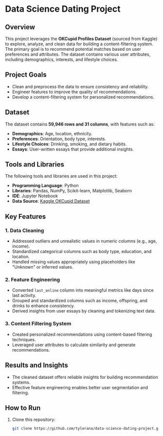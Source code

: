 # Data Science Dating Project

## Overview
This project leverages the **OKCupid Profiles Dataset** (sourced from Kaggle) to explore, analyze, and clean data for building a content-filtering system. The primary goal is to recommend potential matches based on user preferences and attributes. The dataset contains various user attributes, including demographics, interests, and lifestyle choices.

## Project Goals
- Clean and preprocess the data to ensure consistency and reliability.
- Engineer features to improve the quality of recommendations.
- Develop a content-filtering system for personalized recommendations.

## Dataset
The dataset contains **59,946 rows and 31 columns**, with features such as:
- **Demographics**: Age, location, ethnicity.
- **Preferences**: Orientation, body type, interests.
- **Lifestyle Choices**: Drinking, smoking, and dietary habits.
- **Essays**: User-written essays that provide additional insights.

## Tools and Libraries
The following tools and libraries are used in this project:
- **Programming Language**: Python
- **Libraries**: Pandas, NumPy, Scikit-learn, Matplotlib, Seaborn
- **IDE**: Jupyter Notebook
- **Data Source**: [Kaggle OKCupid Dataset](https://www.kaggle.com)

## Key Features
### 1. **Data Cleaning**
- Addressed outliers and unrealistic values in numeric columns (e.g., age, income).
- Standardized categorical columns such as body type, education, and location.
- Handled missing values appropriately using placeholders like "Unknown" or inferred values.

### 2. **Feature Engineering**
- Converted `last_online` column into meaningful metrics like days since last activity.
- Grouped and standardized columns such as income, offspring, and drinks to enhance consistency.
- Derived insights from user essays by cleaning and tokenizing text data.

### 3. **Content Filtering System**
- Created personalized recommendations using content-based filtering techniques.
- Leveraged user attributes to calculate similarity and generate recommendations.

## Results and Insights
- The cleaned dataset offers reliable insights for building recommendation systems.
- Effective feature engineering enables better user segmentation and filtering.

## How to Run
1. Clone this repository:
   ```bash
   git clone https://github.com/tylerana/data-science-dating-project.git
